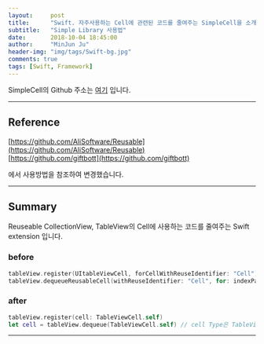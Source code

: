 ```yaml
---
layout:     post
title:      "Swift. 자주사용하는 Cell에 관련된 코드를 줄여주는 SimpleCell을 소개합니다."
subtitle:   "Simple Library 사용법"
date:       2018-10-04 18:45:00
author:     "MinJun Ju"
header-img: "img/tags/Swift-bg.jpg"
comments: true 
tags: [Swift, Framework]
---
```


SimpleCell의 Github 주소는 [여기](https://github.com/devmjun/SimpleCell) 입니다.

---

## Reference 

[https://github.com/AliSoftware/Reusable](https://github.com/AliSoftware/Reusable)<br>
[https://github.com/giftbott](https://github.com/giftbott)<br>

에서 사용방법을 참조하여 변경했습니다.

---

## Summary 

Reuseable CollectionView, TableView의 Cell에 사용하는 코드를 줄여주는 Swift extension 입니다. 

### before 

 ```swift
tableView.register(UItableViewCell, forCellWithReuseIdentifier: "Cell")
tableView.dequeueReusableCell(withReuseIdentifier: "Cell", for: indexPath) as! UserCell
```

### after 

```swift
tableView.register(cell: TableViewCell.self)
let cell = tableView.dequeue(TableViewCell.self) // cell Type은 TableViewCell.type 입니다 
```

---
